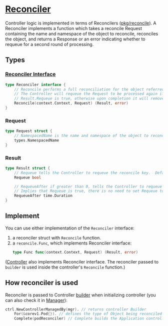 # [Reconciler](https://pkg.go.dev/sigs.k8s.io/controller-runtime/pkg/reconcile)

Controller logic is implemented in terms of Reconcilers ([pkg/reconcile](https://pkg.go.dev/sigs.k8s.io/controller-runtime/pkg/reconcile)). A Reconciler implements a function which takes a reconcile Request containing the name and namespace of the object to reconcile, reconciles the object, and returns a Response or an error indicating whether to requeue for a second round of processing.


## Types

### [Reconciler Interface](https://github.com/kubernetes-sigs/controller-runtime/blob/v0.13.0/pkg/reconcile/reconcile.go#L89)

```go
type Reconciler interface {
	// Reconcile performs a full reconciliation for the object referred to by the Request.
	// The Controller will requeue the Request to be processed again if an error is non-nil or
	// Result.Requeue is true, otherwise upon completion it will remove the work from the queue.
	Reconcile(context.Context, Request) (Result, error)
}
```

### Request

```go
type Request struct {
	// NamespacedName is the name and namespace of the object to reconcile.
	types.NamespacedName
}
```

### Result

```go
type Result struct {
	// Requeue tells the Controller to requeue the reconcile key.  Defaults to false.
	Requeue bool

	// RequeueAfter if greater than 0, tells the Controller to requeue the reconcile key after the Duration.
	// Implies that Requeue is true, there is no need to set Requeue to true at the same time as RequeueAfter.
	RequeueAfter time.Duration
}
```
## Implement

You can use either implementation of the `Reconciler` interface:
1. a reconciler struct with `Reconcile` function.
1. a `reconcile.Func`, which implements Reconciler interface:
	```go
	type Func func(context.Context, Request) (Result, error)
	```

([Controller](https://github.com/kubernetes-sigs/controller-runtime/blob/v0.13.0/pkg/internal/controller/controller.go#L42) also implements Reconciler interface. The reconciler passed to `builder` is used inside the controller's `Reconcile` function.)
## How reconciler is used
Reconciler is passed to Controller [builder](../builder) when initializing controller (you can also check it in [Manager](../manager/)):

```go
ctrl.NewControllerManagedBy(mgr). // returns controller Builder
    For(&corev1.Pod{}). // defines the type of Object being reconciled
    Complete(podReconciler) // Complete builds the Application controller, and return error
```
